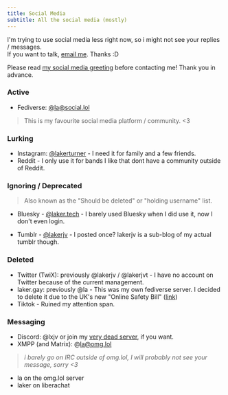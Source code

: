 ```yaml
---
title: Social Media
subtitle: All the social media (mostly)
---
```


I'm trying to use social media less right now, so i might not see your replies / messages. <br>
If you want to talk, [email me](/contact). Thanks :D

Please read [my social media greeting](/greeting) before contacting me! Thank you in advance.

### Active
- Fediverse: [@la@social.lol](https://social.lol/@la)
> This is my favourite social media platform / community. <3

### Lurking
- Instagram: [@lakerturner](https://instagram.com/lakerturner) - I need it for family and a few friends.
- Reddit - I only use it for bands I like that dont have a community outside of Reddit.

### Ignoring / Deprecated
> Also known as the "Should be deleted" or "holding username" list.

- Bluesky - [@laker.tech](https://bsky.app/profile/laker.tech) - I barely used Bluesky when I did use it, now I don't even login.

- Tumblr - [@lakerjv](https:lakerjv.tumblr.com) - I posted once? lakerjv is a sub-blog of my actual tumblr though.

### Deleted
- Twitter (TwiX): previously @lakerjv / @lakerjvt - I have no account on Twitter because of the current management.
- laker.gay: previously @la - This was my own fediverse server. I decided to delete it due to the UK's new "Online Safety Bill" ([link](https://social.lol/@la/111597722244578267))
- Tiktok - Ruined my attention span.

### Messaging
- Discord: @lxjv or join my [very dead server](https://laker.tech/discord), if you want.
- XMPP (and Matrix): @la@omg.lol
> *i barely go on IRC outside of omg.lol, I will probably not see your message, sorry <3*
- la on the omg.lol server
- laker on liberachat
